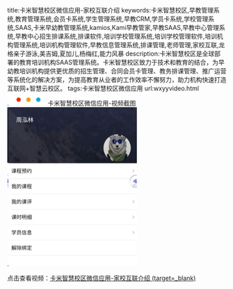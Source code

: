title:卡米智慧校区微信应用-家校互联介绍
keywords:卡米智慧校区,早教管理系统,教育管理系统,会员卡系统,学生管理系统,早教CRM,学员卡系统,学校管理系统,SAAS,卡米早幼教管理系统,kamios,Kami早教管家,早教SAAS,早教中心管理系统,早教中心招生排课系统,排课软件,培训学校管理系统,培训学校管理软件,培训机构管理系统,培训机构管理软件,早教信息管理系统,排课管理,老师管理,家校互联,龙格亲子游泳,美吉姆,夏加儿,杨梅红,能力风暴
description:卡米智慧校区是全球部署的教育培训机构SAAS管理系统。卡米智慧校区致力于技术和教育的结合，为早幼教培训机构提供更优质的招生管理、合同会员卡管理、教务排课管理、推广运营等系统化的解决方案，为提高教育从业者的工作效率不懈努力，助力机构快速打造互联网+智慧云校区。
tags:卡米智慧校区微信应用
url:wxyyvideo.html
![](/基础数据设置/_image/2017-06-13-21-01-45.jpg)
卡米智慧校区微信应用-视频截图
![](./_image/2017-05-27-12-58-16.jpg)

点击查看视频：[卡米智慧校区微信应用-家校互联介绍 (target=_blank)](http://m.youku.com/video/id_XMjc4NzcwNTUwMA==.html?spm=a2h2a.8293802.0.0&source=http%3A%2F%2Fi.youku.com%2Fu%2Fprofile%2F%3Fspm%3Da2hww.20020887.mheader_userphoto.A&from=timeline)